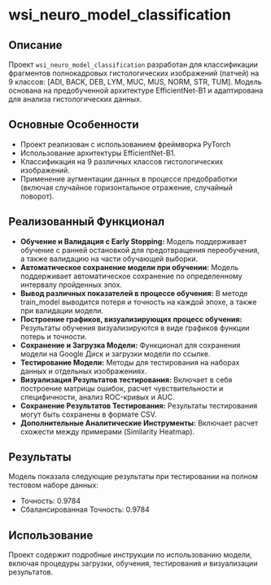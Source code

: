 # wsi_neuro_model_classification

## Описание
Проект `wsi_neuro_model_classification` разработан для классификации фрагментов полнокадровых гистологических изображений (патчей) на 9 классов: [ADI, BACK, DEB, LYM, MUC, MUS, NORM, STR, TUM]. Модель основана на предобученной архитектуре EfficientNet-B1 и адаптирована для анализа гистологических данных.

## Основные Особенности
- Проект реализован с использованием фреймворка PyTorch
- Использование архитектуры EfficientNet-B1.
- Классификация на 9 различных классов гистологических изображений.
- Применение аугментации данных в процессе предобработки (включая случайное горизонтальное отражение, случайный поворот).

## Реализованный Функционал
- **Обучение и Валидация с Early Stopping:** Модель поддерживает обучение с ранней остановкой для предотвращения переобучения, а также валидацию на части обучающей выборки.
- **Автоматическое сохранение модели при обучении:** Модель поддерживает автоматическое сохранение по определенному интервалу пройденных эпох.
- **Вывод различных показателей в процессе обучения:** В методе train_model выводится потеря и точность на каждой эпохе, а также при валидации модели.
- **Построение графиков, визуализирующих процесс обучения:** Результаты обучения визуализируются в виде графиков функции потерь и точности.
- **Сохранение и Загрузка Модели:** Функционал для сохранения модели на Google Диск и загрузки модели по ссылке.
- **Тестирование Модели:** Методы для тестирования на наборах данных и отдельных изображениях.
- **Визуализация Результатов тестирования:** Включает в себя построение матрицы ошибок, расчет чувствительности и специфичности, анализ ROC-кривых и AUC.
- **Сохранение Результатов Тестирования:** Результаты тестирования могут быть сохранены в формате CSV.
- **Дополнительные Аналитические Инструменты:** Включает расчет схожести между примерами (Similarity Heatmap).

## Результаты
Модель показала следующие результаты при тестировании на полном тестовом наборе данных:
- Точность: 0.9784
- Сбалансированная Точность: 0.9784

## Использование
Проект содержит подробные инструкции по использованию модели, включая процедуры загрузки, обучения, тестирования и визуализации результатов.
